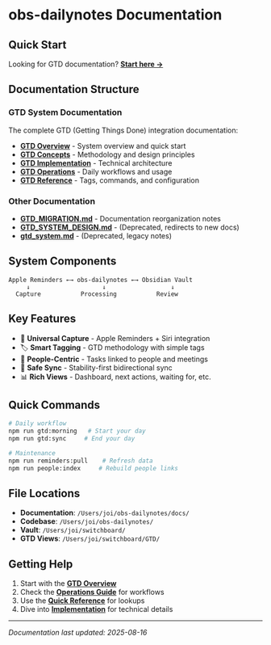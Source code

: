# obs-dailynotes Documentation

## Quick Start

Looking for GTD documentation? **[Start here →](gtd/README.md)**

## Documentation Structure

### GTD System Documentation

The complete GTD (Getting Things Done) integration documentation:

- **[GTD Overview](gtd/README.md)** - System overview and quick start
- **[GTD Concepts](gtd/concepts.md)** - Methodology and design principles
- **[GTD Implementation](gtd/implementation.md)** - Technical architecture
- **[GTD Operations](gtd/operations.md)** - Daily workflows and usage
- **[GTD Reference](gtd/reference.md)** - Tags, commands, and configuration

### Other Documentation

- **[GTD_MIGRATION.md](GTD_MIGRATION.md)** - Documentation reorganization notes
- **[GTD_SYSTEM_DESIGN.md](GTD_SYSTEM_DESIGN.md)** - (Deprecated, redirects to new docs)
- **[gtd_system.md](gtd_system.md)** - (Deprecated, legacy notes)

## System Components

```
Apple Reminders ←→ obs-dailynotes ←→ Obsidian Vault
     ↓                    ↓                  ↓
  Capture           Processing           Review
```

## Key Features

- 📱 **Universal Capture** - Apple Reminders + Siri integration
- 🏷️ **Smart Tagging** - GTD methodology with simple tags
- 👥 **People-Centric** - Tasks linked to people and meetings
- 🔄 **Safe Sync** - Stability-first bidirectional sync
- 📊 **Rich Views** - Dashboard, next actions, waiting for, etc.

## Quick Commands

```bash
# Daily workflow
npm run gtd:morning   # Start your day
npm run gtd:sync     # End your day

# Maintenance
npm run reminders:pull    # Refresh data
npm run people:index     # Rebuild people links
```

## File Locations

- **Documentation**: `/Users/joi/obs-dailynotes/docs/`
- **Codebase**: `/Users/joi/obs-dailynotes/`
- **Vault**: `/Users/joi/switchboard/`
- **GTD Views**: `/Users/joi/switchboard/GTD/`

## Getting Help

1. Start with the **[GTD Overview](gtd/README.md)**
2. Check the **[Operations Guide](gtd/operations.md)** for workflows
3. Use the **[Quick Reference](gtd/reference.md)** for lookups
4. Dive into **[Implementation](gtd/implementation.md)** for technical details

---

*Documentation last updated: 2025-08-16*
